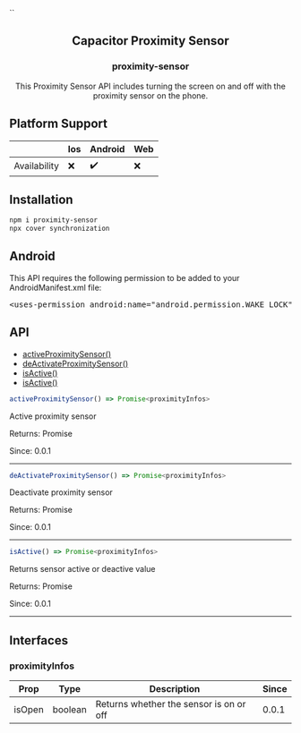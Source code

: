 ``<div align="center">
  <h2>Capacitor Proximity Sensor</h2>
  <h3>proximity-sensor</h3>
  <p>This Proximity Sensor API includes turning the screen on and off with the proximity sensor on the phone.</p>
</div>
<div>
  <h2>Platform Support</h2>
  <table>
    <thead>
      <tr>
        <th></th>
        <th>Ios</th>
        <th>Android</th>
        <th>Web</th>
      </tr>
    </thead>
    <tbody>
      <tr>
        <td>Availability</td>
        <td>❌</td>
        <td>✔️</td>
        <td>❌</td>
      </tr>
    </tbody>
  </table>
</div>
<div>
  <h2>Installation</h2>

 ```powershell
npm i proximity-sensor
npx cover synchronization
```

</div>
<div>
  <h2>Android</h2>
  <p>
    This API requires the following permission to be added to your AndroidManifest.xml file:
    <pre><span><</span><span>uses-permission </span><span>android:name="android.permission.WAKE_LOCK"</span><span>/></span></pre>
  </p>
</div>
<div>
  <h2>API</h2>
 <ul>
   <li>
     <a href="activeProximitySensor">activeProximitySensor()</a>
   </li>
   <li>
     <a href="deActivateProximitySensor">deActivateProximitySensor()</a>
   </li>
   <li>
     <a href="isActive">isActive()</a>
   </li>
   <li>
     <a href="interfaces">isActive()</a>
   </li>
 </ul>
  <div id="activeProximitySensor">
    
 ```javascript
activeProximitySensor() => Promise<proximityInfos>
 ```
<p>Active proximity sensor</p>
<p>Returns: Promise<proximityInfos></p>
<p>Since: 0.0.1</p>
  </div>

<hr>
  
  <div id="deActivateProximitySensor">
    
 ```javascript
deActivateProximitySensor() => Promise<proximityInfos>
 ```
<p>Deactivate proximity sensor</p>
<p>Returns: Promise<proximityInfos></p>
<p>Since: 0.0.1</p>
  </div>

  <hr>

 <div id="isActive">
    
 ```javascript
isActive() => Promise<proximityInfos>
 ```
<p>Returns sensor active or deactive value</p>
<p>Returns: Promise<proximityInfos></p>
<p>Since: 0.0.1</p>
  </div>

  <hr>

   <div id="interfaces">
    <h2>Interfaces</h2>
     <h3>proximityInfos</h3>
     <table>
       <thead>
         <tr>
           <th>Prop</th>
           <th>Type</th>
           <th>Description</th>
           <th>Since</th>
         </tr>
       </thead>
       <tbody>
         <tr>
           <td>isOpen</td>
           <td>boolean</td>
           <td>Returns whether the sensor is on or off</td>
           <td>0.0.1</td>
         </tr>
       </tbody>
     </table>
  </div>
  
</div>
